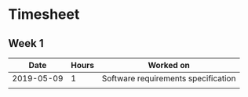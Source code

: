 # Timesheet

## Week 1

| Date       | Hours | Worked on                           |
| ---------- | ----- | ----------------------------------- |
| 2019-05-09 | 1     | Software requirements specification |
|            |       |                                     |

